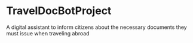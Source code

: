 # TravelDocBotProject
A digital assistant to inform citizens about the necessary documents they must issue when traveling abroad
